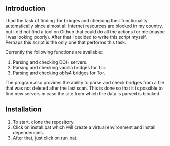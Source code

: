 ## Introduction
I had the task of finding Tor bridges and checking their functionality automatically since almost all Internet resources are blocked in my country, but I did not find a tool on Github that could do all the actions for me (maybe I was looking poorly). After that I decided to write this script myself. Perhaps this script is the only one that performs this task.

Currently the following functions are available:

1) Parsing and checking DOH servers.
2) Parsing and checking vanilla bridges for Tor.
3) Parsing and checking obfs4 bridges for Tor.

The program also provides the ability to parse and check bridges from a file that was not deleted after the last scan. This is done so that it is possible to find new servers in case the site from which the data is parsed is blocked.

## Installation
1) To start, clone the repository.
2) Click on install.bat which will create a virtual environment and install dependencies.
3) After that, just click on run.bat.
